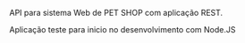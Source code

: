 API para sistema Web de PET SHOP com aplicação REST.

Aplicação teste para inicio no desenvolvimento com Node.JS
